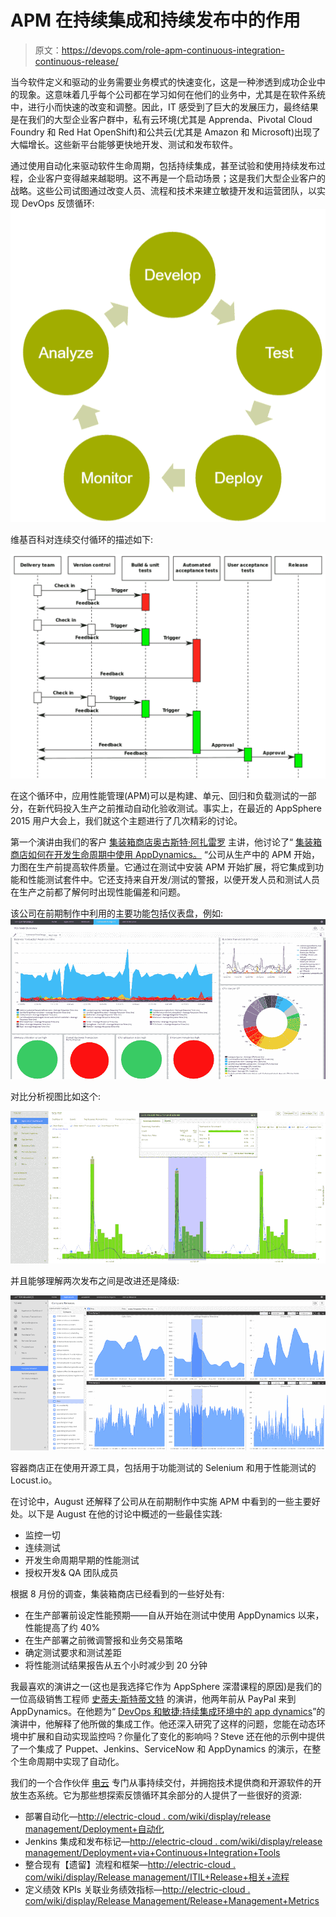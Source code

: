 # APM 在持续集成和持续发布中的作用

> 原文：<https://devops.com/role-apm-continuous-integration-continuous-release/>

当今软件定义和驱动的业务需要业务模式的快速变化，这是一种渗透到成功企业中的现象。这意味着几乎每个公司都在学习如何在他们的业务中，尤其是在软件系统中，进行小而快速的改变和调整。因此，IT 感受到了巨大的发展压力，最终结果是在我们的大型企业客户群中，私有云环境(尤其是 Apprenda、Pivotal Cloud Foundry 和 Red Hat OpenShift)和公共云(尤其是 Amazon 和 Microsoft)出现了大幅增长。这些新平台能够更快地开发、测试和发布软件。

通过使用自动化来驱动软件生命周期，包括持续集成，甚至试验和使用持续发布过程，企业客户变得越来越聪明。这不再是一个启动场景；这是我们大型企业客户的战略。这些公司试图通过改变人员、流程和技术来建立敏捷开发和运营团队，以实现 DevOps 反馈循环:
[![image02](img/0150d733529bd2d14b2d0c4dce279ec2.png)](https://devops.com/wp-content/uploads/2016/01/image02-1.png)

维基百科对连续交付循环的描述如下:

[![DeliveryLoop](img/ddb6d359974cef286a6ee6310456f973.png)](https://devops.com/wp-content/uploads/2016/01/DeliveryLoop.png)

在这个循环中，应用性能管理(APM)可以是构建、单元、回归和负载测试的一部分，在新代码投入生产之前推动自动化验收测试。事实上，在最近的 AppSphere 2015 用户大会上，我们就这个主题进行了几次精彩的讨论。

第一个演讲由我们的客户 [集装箱商店](http://www.containerstore.com/)[奥古斯特·阿扎雷罗](https://twitter.com/ajazzarello) 主讲，他讨论了“ [集装箱商店如何在开发生命周期中使用 AppDynamics。](https://www.youtube.com/watch?v=gEVTbp8YYe8) “公司从生产中的 APM 开始，力图在生产前提高软件质量。它通过在测试中安装 APM 开始扩展，将它集成到功能和性能测试套件中。它还支持来自开发/测试的警报，以便开发人员和测试人员在生产之前都了解何时出现性能偏差和问题。

该公司在前期制作中利用的主要功能包括仪表盘，例如: [![image03](img/161e7e13892e286da49ef62ca9a643ae.png)](https://devops.com/wp-content/uploads/2016/01/image03.png) 

对比分析视图比如这个:

[![image04](img/af117583965db5fd2339384aa7020e92.png)](https://devops.com/wp-content/uploads/2016/01/image04.png)

并且能够理解两次发布之间是改进还是降级:

[![image00](img/6a675dab84c797043efccc1d3c694eb1.png)](https://devops.com/wp-content/uploads/2016/01/image00.png)

容器商店正在使用开源工具，包括用于功能测试的 Selenium 和用于性能测试的 Locust.io。

在讨论中，August 还解释了公司从在前期制作中实施 APM 中看到的一些主要好处。以下是 August 在他的讨论中概述的一些最佳实践:

*   监控一切
*   连续测试
*   开发生命周期早期的性能测试
*   授权开发& QA 团队成员

根据 8 月份的调查，集装箱商店已经看到的一些好处有:

*   在生产部署前设定性能预期——自从开始在测试中使用 AppDynamics 以来，性能提高了约 40%
*   在生产部署之前微调警报和业务交易策略
*   确定测试要求和测试差距
*   将性能测试结果报告从五个小时减少到 20 分钟

我最喜欢的演讲之一(这也是我选择它作为 AppSphere 深潜课程的原因)是我们的一位高级销售工程师 [史蒂夫·斯特蒂文特](https://twitter.com/s_sturtevant) 的演讲，他两年前从 PayPal 来到 AppDynamics。在他题为“ [DevOps 和敏捷:持续集成环境中的 app dynamics](https://www.youtube.com/watch?v=H1VaZIsR4g4)”的演讲中，他解释了他所做的集成工作。他还深入研究了这样的问题，您能在动态环境中扩展和自动实现监控吗？你量化了变化的影响吗？Steve 还在他的示例中提供了一个集成了 Puppet、Jenkins、ServiceNow 和 AppDynamics 的演示，在整个生命周期中实现了自动化。

我们的一个合作伙伴 [电云](http://electric-cloud.com/) 专门从事持续交付，并拥抱技术提供商和开源软件的开放生态系统。它为那些想探索反馈循环其余部分的人提供了一些很好的资源:

*   部署自动化—[http://electric-cloud . com/wiki/display/release management/Deployment+自动化](http://electric-cloud.com/wiki/display/releasemanagement/Deployment+Automation)
*   Jenkins 集成和发布标记—[http://electric-cloud . com/wiki/display/release management/Deployment+via+Continuous+Integration+Tools](http://electric-cloud.com/wiki/display/releasemanagement/Deployment+via+Continuous+Integration+Tools)
*   整合现有【遗留】流程和框架—[http://electric-cloud . com/wiki/display/Release management/ITIL+Release+相关+流程](http://electric-cloud.com/wiki/display/releasemanagement/ITIL+Release+Related+Processes)
*   定义绩效 KPIs 关联业务绩效指标—[http://electric-cloud . com/wiki/display/Release Management/Release+Management+Metrics](http://electric-cloud.com/wiki/display/releasemanagement/Release+Management+Metrics)